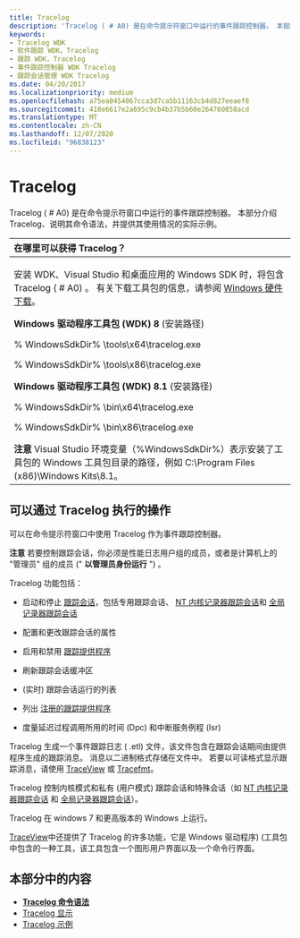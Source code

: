 ```yaml
---
title: Tracelog
description: 'Tracelog ( # A0) 是在命令提示符窗口中运行的事件跟踪控制器。 本部分介绍 Tracelog、说明其命令语法，并提供其使用情况的实际示例。'
keywords:
- Tracelog WDK
- 软件跟踪 WDK，Tracelog
- 跟踪 WDK，Tracelog
- 事件跟踪控制器 WDK Tracelog
- 跟踪会话管理 WDK Tracelog
ms.date: 04/20/2017
ms.localizationpriority: medium
ms.openlocfilehash: a75ea0454067cca3d7ca5b11163cb4d827eeaef8
ms.sourcegitcommit: 418e6617e2a695c9cb4b37b5b60e264760858acd
ms.translationtype: MT
ms.contentlocale: zh-CN
ms.lasthandoff: 12/07/2020
ms.locfileid: "96838123"
---
```

# <a name="tracelog"></a>Tracelog


Tracelog ( # A0) 是在命令提示符窗口中运行的事件跟踪控制器。 本部分介绍 Tracelog、说明其命令语法，并提供其使用情况的实际示例。

<table>
<colgroup>
<col width="100%" />
</colgroup>
<thead>
<tr class="header">
<th align="left">在哪里可以获得 Tracelog？</th>
</tr>
</thead>
<tbody>
<tr class="odd">
<td align="left"><p>安装 WDK、Visual Studio 和桌面应用的 Windows SDK 时，将包含 Tracelog ( # A0) 。 有关下载工具包的信息，请参阅 <a href="/windows-hardware/drivers/download-the-wdk" data-raw-source="[Windows Hardware Downloads](../download-the-wdk.md)">Windows 硬件下载</a>。</p>
<p><strong>Windows 驱动程序工具包 (WDK) 8</strong> (安装路径) </p>
<p>% WindowsSdkDir% \tools\x64\tracelog.exe</p>
<p>% WindowsSdkDir% \tools\x86\tracelog.exe</p>
<p><strong>Windows 驱动程序工具包 (WDK) 8.1</strong> (安装路径) </p>
<p>% WindowsSdkDir% \bin\x64\tracelog.exe</p>
<p>% WindowsSdkDir% \bin\x86\tracelog.exe</p>
<div class="alert">
<strong>注意</strong>  Visual Studio 环境变量（%WindowsSdkDir%）表示安装了工具包的 Windows 工具包目录的路径，例如 C:\Program Files (x86)\Windows Kits\8.1。
</div>
</td>
</tr>
</tbody>
</table>

 

## <a name="span-idwhat_you_can_do_with_tracelogspanspan-idwhat_you_can_do_with_tracelogspanspan-idwhat_you_can_do_with_tracelogspanwhat-you-can-do-with-tracelog"></a><span id="What_you_can_do_with_Tracelog"></span><span id="what_you_can_do_with_tracelog"></span><span id="WHAT_YOU_CAN_DO_WITH_TRACELOG"></span>可以通过 Tracelog 执行的操作


可以在命令提示符窗口中使用 Tracelog 作为事件跟踪控制器。

**注意**  若要控制跟踪会话，你必须是性能日志用户组的成员，或者是计算机上的 "管理员" 组的成员 (" **以管理员身份运行** ") 。

Tracelog 功能包括：

-   启动和停止 [跟踪会话](trace-session.md)，包括专用跟踪会话、 [NT 内核记录器跟踪会话](nt-kernel-logger-trace-session.md)和 [全局记录器跟踪会话](global-logger-trace-session.md)

-   配置和更改跟踪会话的属性

-   启用和禁用 [跟踪提供程序](trace-provider.md)

-   刷新跟踪会话缓冲区

-    (实时) 跟踪会话运行的列表

-   列出 [注册的跟踪提供程序](registered-provider.md)

-   度量延迟过程调用所用的时间 (Dpc) 和中断服务例程 (Isr) 

Tracelog 生成一个事件跟踪日志 ( .etl) 文件，该文件包含在跟踪会话期间由提供程序生成的跟踪消息。 消息以二进制格式存储在文件中。 若要以可读格式显示跟踪消息，请使用 [TraceView](traceview.md) 或 [Tracefmt](tracefmt.md)。

Tracelog 控制内核模式和私有 (用户模式) 跟踪会话和特殊会话（如 [NT 内核记录器跟踪会话](nt-kernel-logger-trace-session.md) 和 [全局记录器跟踪会话](global-logger-trace-session.md)）。

Tracelog 在 windows 7 和更高版本的 Windows 上运行。

[TraceView](traceview.md)中还提供了 Tracelog 的许多功能，它是 Windows 驱动程序)  (工具包中包含的一种工具，该工具包含一个图形用户界面以及一个命令行界面。

## <a name="span-idin_this_sectionspanin-this-section"></a><span id="in_this_section"></span>本部分中的内容

-   [**Tracelog 命令语法**](tracelog-command-syntax.md)
-   [Tracelog 显示](tracelog-displays.md)
-   [Tracelog 示例](tracelog-examples.md)
